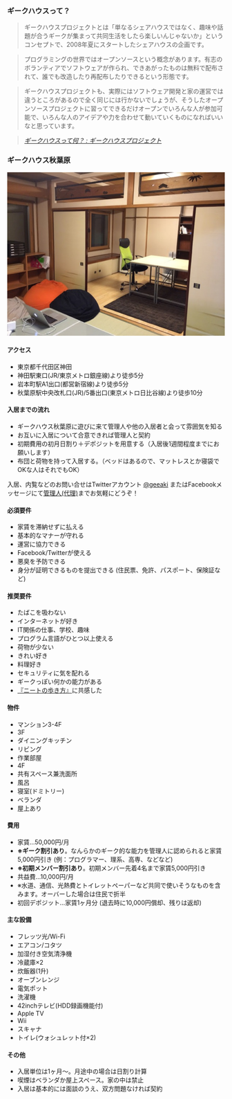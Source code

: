 ### ギークハウスって？

> ギークハウスプロジェクトとは「単なるシェアハウスではなく、趣味や話題が合うギークが集まって共同生活をしたら楽しいんじゃないか」というコンセプトで、2008年夏にスタートしたシェアハウスの企画です。

> プログラミングの世界ではオープンソースという概念があります。有志のボランティアでソフトウェアが作られ、できあがったものは無料で配布されて、誰でも改造したり再配布したりできるという形態です。

> ギークハウスプロジェクトも、実際にはソフトウェア開発と家の運営では違うところがあるので全く同じには行かないでしょうが、そうしたオープンソースプロジェクトに習ってできるだけオープンでいろんな人が参加可能で、いろんな人のアイデアや力を合わせて動いていくものになればいいなと思っています。

> <cite>[ギークハウスって何？ : ギークハウスプロジェクト](http://geekhouse.tumblr.com/post/30601181347)</cite>

### ギークハウス秋葉原

![](/images/geeaki_living.jpg)

#### アクセス

- 東京都千代田区神田
- 神田駅東口(JR/東京メトロ銀座線)より徒歩5分
- 岩本町駅A1出口(都営新宿線)より徒歩5分
- 秋葉原駅中央改札口(JR)/5番出口(東京メトロ日比谷線)より徒歩10分

#### 入居までの流れ

- ギークハウス秋葉原に遊びに来て管理人や他の入居者と会って雰囲気を知る
- お互いに入居について合意できれば管理人と契約
- 初期費用の初月日割り＋デポジットを用意する（入居後1週間程度までにお願いします）
- 布団と荷物を持って入居する。（ベッドはあるので、マットレスとか寝袋でOKな人はそれでもOK）

入居、内覧などのお問い合せはTwitterアカウント [@geeaki](https://twitter.com/geeaki) またはFacebookメッセージにて[管理人(代理)](https://www.facebook.com/deeeki)までお気軽にどうぞ！

#### 必須要件

- 家賃を滞納せずに払える
- 基本的なマナーが守れる
- 運営に協力できる
- Facebook/Twitterが使える
- 悪臭を予防できる
- 身分が証明できるものを提出できる (住民票、免許、パスポート、保険証など)

#### 推奨要件

- たばこを吸わない
- インターネットが好き
- IT関係の仕事、学校、趣味
- プログラム言語がひとつ以上使える
- 荷物が少ない
- きれい好き
- 料理好き
- セキュリティに気を配れる
- ギークっぽい何かの能力がある
- [『ニートの歩き方』](http://goo.gl/wP8EE1)に共感した

#### 物件

- マンション3-4F
- 3F
 - ダイニングキッチン
 - リビング
 - 作業部屋
- 4F
 - 共有スペース兼洗面所
 - 風呂
 - 寝室(ドミトリー)
 - ベランダ
- 屋上あり

#### 費用

- 家賃…50,000円/月
 - **※ギーク割引あり**。なんらかのギーク的な能力を管理人に認められると家賃5,000円引き (例：プログラマー、理系、高専、などなど)
 - **※初期メンバー割引あり**。初期メンバー先着4名まで家賃5,000円引き
- 共益費…10,000円/月
 - ※水道、通信、光熱費とトイレットペーパーなど共同で使いそうなものを含みます。オーバーした場合は住民で折半
- 初回デポジット…家賃1ヶ月分 (退去時に10,000円償却、残りは返却)

#### 主な設備

- フレッツ光/Wi-Fi
- エアコン/コタツ
- 加湿付き空気清浄機
- 冷蔵庫×2
- 炊飯器(1升)
- オーブンレンジ
- 電気ポット
- 洗濯機
- 42inchテレビ(HDD録画機能付)
- Apple TV
- Wii
- スキャナ
- トイレ(ウォシュレット付×2)

#### その他

- 入居単位は1ヶ月〜。月途中の場合は日割り計算
- 喫煙はベランダか屋上スペース。家の中は禁止
- 入居は基本的には面談のうえ、双方問題なければ契約
